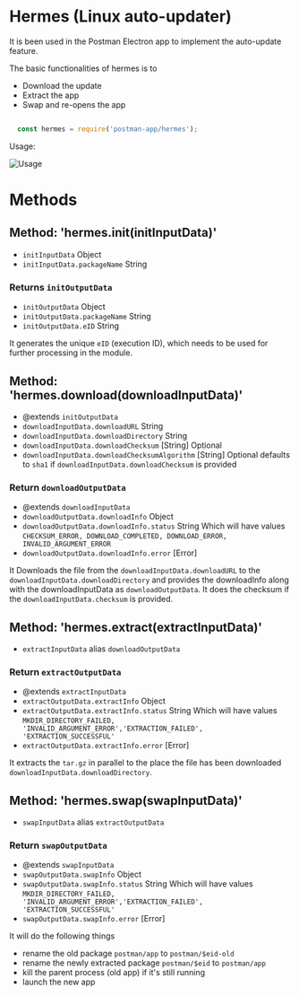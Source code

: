 # Hermes (Linux auto-updater)

It is been used in the Postman Electron app to implement the auto-update feature.

The basic functionalities of hermes is to

  - Download the update
  - Extract the app
  - Swap and re-opens the app


  ```javascript

    const hermes = require('postman-app/hermes');

  ```

Usage: 

![Usage](/docs/images/usage.jpg)

# Methods

## Method: 'hermes.init(initInputData)'

  - `initInputData` Object
  - `initInputData.packageName` String

### Returns `initOutputData`

  - `initOutputData` Object
  - `initOutputData.packageName` String
  - `initOutputData.eID` String

  It generates the unique `eID` (execution ID), which needs to be used for further processing in the module.

## Method: 'hermes.download(downloadInputData)'

  - @extends `initOutputData`
  - `downloadInputData.downloadURL` String
  - `downloadInputData.downloadDirectory` String
  - `downloadInputData.downloadChecksum` [String] Optional
  - `downloadInputData.downloadChecksumAlgorithm` [String] Optional defaults to `sha1` if `downloadInputData.downloadChecksum` is provided

### Return `downloadOutputData`

  - @extends `downloadInputData`
  - `downloadOutputData.downloadInfo` Object
  - `downloadOutputData.downloadInfo.status` String Which will have values `CHECKSUM_ERROR, DOWNLOAD_COMPLETED, DOWNLOAD_ERROR, INVALID_ARGUMENT_ERROR`
  - `downloadOutputData.downloadInfo.error` [Error]

  It Downloads the file from the `downloadInputData.downloadURL` to the `downloadInputData.downloadDirectory` and provides the downloadInfo along with the downloadInputData as `downloadOutputData`. It does the checksum if the `downloadInputData.checksum` is provided.

## Method: 'hermes.extract(extractInputData)'

  - `extractInputData` alias `downloadOutputData`

### Return `extractOutputData`

  - @extends `extractInputData`
  - `extractOutputData.extractInfo` Object
  - `extractOutputData.extractInfo.status` String Which will have values `MKDIR_DIRECTORY_FAILED, 'INVALID_ARGUMENT_ERROR','EXTRACTION_FAILED', 'EXTRACTION_SUCCESSFUL'`
  - `extractOutputData.extractInfo.error` [Error]

  It extracts the `tar.gz` in parallel to the place the file has been downloaded `downloadInputData.downloadDirectory`.

## Method: 'hermes.swap(swapInputData)'

  - `swapInputData` alias `extractOutputData`

### Return `swapOutputData`

  - @extends `swapInputData`
  - `swapOutputData.swapInfo` Object
  - `swapOutputData.swapInfo.status` String Which will have values `MKDIR_DIRECTORY_FAILED, 'INVALID_ARGUMENT_ERROR','EXTRACTION_FAILED', 'EXTRACTION_SUCCESSFUL'`
  - `swapOutputData.swapInfo.error` [Error]

  It will do the following things
  - rename the old package `postman/app` to `postman/$eid-old`
  - rename the newly extracted package `postman/$eid` to `postman/app`
  - kill the parent process (old app) if it's still running
  - launch the new app